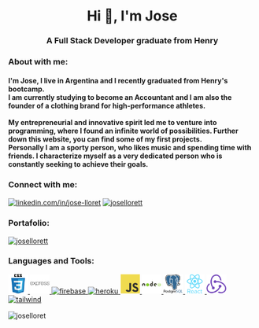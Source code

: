 <h1 align="center">Hi 👋, I'm Jose</h1>
<h3 align="center">A Full Stack Developer graduate from Henry</h3>

<h3 align="left">About with me:</h3>
<h4 align="left">
I'm Jose, I live in Argentina and I recently graduated from Henry's bootcamp. <br/>
							I am currently studying to become an Accountant and I am also the founder of a clothing brand for high-performance athletes.
							<br/>
							<br/>
							My entrepreneurial and innovative spirit led me to venture into programming, where I found an infinite world of possibilities. Further down this website, you can find some of my first projects.
							<br/>Personally I am a sporty person, who likes music and spending time with friends. I characterize myself as a very dedicated person who is constantly seeking to achieve their goals.
</h4>

<h3 align="left">Connect with me:</h3>
<p align="left">
<a href="https://linkedin.com/in/jose-lloret-886278192" target="blank"><img align="center" src="https://raw.githubusercontent.com/rahuldkjain/github-profile-readme-generator/master/src/images/icons/Social/linked-in-alt.svg" alt="linkedin.com/in/jose-lloret" height="30" width="40" /></a>
<a href="https://instagram.com/josellorett" target="blank"><img align="center" src="https://raw.githubusercontent.com/rahuldkjain/github-profile-readme-generator/master/src/images/icons/Social/instagram.svg" alt="josellorett" height="30" width="40" /></a>
</p>

<h3 align="left">Portafolio:</h3>
<p align="left">
<a href="https://portafolio-jose-lloret.netlify.app/" target="blank"></a>
<a href="https://instagram.com/josellorett" target="blank"><img align="center" src="https://user-images.githubusercontent.com/98347655/186052653-9dcb48ad-6624-45ae-9e22-0b422265e2aa.png" alt="josellorett" height="30" width="40" /></a>
</p>

<h3 align="left">Languages and Tools:</h3>
<p align="left"> <a href="https://www.w3schools.com/css/" target="_blank" rel="noreferrer"> <img src="https://raw.githubusercontent.com/devicons/devicon/master/icons/css3/css3-original-wordmark.svg" alt="css3" width="40" height="40"/> </a> <a href="https://expressjs.com" target="_blank" rel="noreferrer"> <img src="https://raw.githubusercontent.com/devicons/devicon/master/icons/express/express-original-wordmark.svg" alt="express" width="40" height="40"/> </a> <a href="https://firebase.google.com/" target="_blank" rel="noreferrer"> <img src="https://www.vectorlogo.zone/logos/firebase/firebase-icon.svg" alt="firebase" width="40" height="40"/> </a> <a href="https://heroku.com" target="_blank" rel="noreferrer"> <img src="https://www.vectorlogo.zone/logos/heroku/heroku-icon.svg" alt="heroku" width="40" height="40"/> </a> <a href="https://developer.mozilla.org/en-US/docs/Web/JavaScript" target="_blank" rel="noreferrer"> <img src="https://raw.githubusercontent.com/devicons/devicon/master/icons/javascript/javascript-original.svg" alt="javascript" width="40" height="40"/> </a> <a href="https://nodejs.org" target="_blank" rel="noreferrer"> <img src="https://raw.githubusercontent.com/devicons/devicon/master/icons/nodejs/nodejs-original-wordmark.svg" alt="nodejs" width="40" height="40"/> </a> <a href="https://www.postgresql.org" target="_blank" rel="noreferrer"> <img src="https://raw.githubusercontent.com/devicons/devicon/master/icons/postgresql/postgresql-original-wordmark.svg" alt="postgresql" width="40" height="40"/> </a> <a href="https://reactjs.org/" target="_blank" rel="noreferrer"> <img src="https://raw.githubusercontent.com/devicons/devicon/master/icons/react/react-original-wordmark.svg" alt="react" width="40" height="40"/> </a> <a href="https://redux.js.org" target="_blank" rel="noreferrer"> <img src="https://raw.githubusercontent.com/devicons/devicon/master/icons/redux/redux-original.svg" alt="redux" width="40" height="40"/> </a> <a href="https://tailwindcss.com/" target="_blank" rel="noreferrer"> <img src="https://www.vectorlogo.zone/logos/tailwindcss/tailwindcss-icon.svg" alt="tailwind" width="40" height="40"/> </a> </p>

<p><img align="center" src="https://github-readme-stats.vercel.app/api/top-langs?username=joselloret&show_icons=true&locale=en&layout=compact" alt="joselloret" /></p>
